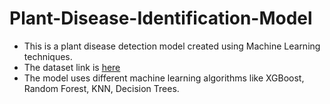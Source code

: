 # Plant-Disease-Identification-Model

* This is a plant disease detection model created using Machine Learning techniques. 
* The dataset link is [here](https://www.kaggle.com/datasets/emmarex/plantdisease)
* The model uses different machine learning algorithms like XGBoost, Random Forest, KNN, Decision Trees.
